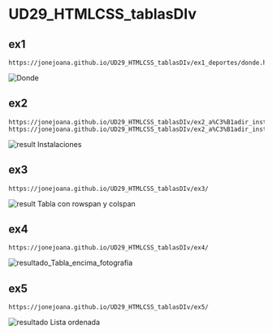 # UD29_HTMLCSS_tablasDIv

## ex1
```
https://jonejoana.github.io/UD29_HTMLCSS_tablasDIv/ex1_deportes/donde.html
```
![Donde](https://user-images.githubusercontent.com/99611541/187194902-7f3ae85b-c095-4689-b205-3e409cc60564.png)

## ex2
```
https://jonejoana.github.io/UD29_HTMLCSS_tablasDIv/ex2_a%C3%B1adir_instal/donde.html
https://jonejoana.github.io/UD29_HTMLCSS_tablasDIv/ex2_a%C3%B1adir_instal/instalaciones.html
```
![result Instalaciones](https://user-images.githubusercontent.com/99611541/187194951-ef743f3f-c0d1-4980-bfca-17d9b1d01634.png)

## ex3
```
https://jonejoana.github.io/UD29_HTMLCSS_tablasDIv/ex3/
```
![result Tabla con rowspan y colspan](https://user-images.githubusercontent.com/99611541/187195021-2a01518b-067a-456b-a3c8-2d4450f2204d.png)

## ex4
```
https://jonejoana.github.io/UD29_HTMLCSS_tablasDIv/ex4/
```
![resultado_Tabla_encima_fotografia](https://user-images.githubusercontent.com/99611541/187195063-032e5559-0b45-4fc3-88c6-4324d557d17f.png)

## ex5
```
https://jonejoana.github.io/UD29_HTMLCSS_tablasDIv/ex5/
```
![resultado Lista ordenada](https://user-images.githubusercontent.com/99611541/187195093-da8ad676-6f6e-4321-ac49-6af91c3dc3e0.png)
